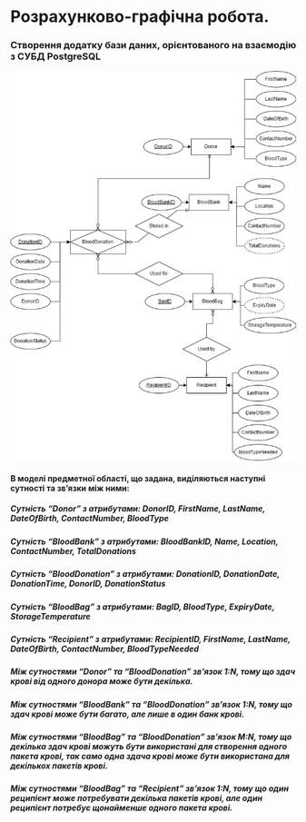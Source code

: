 # Розрахунково-графічна робота.
### Створення додатку бази даних, орієнтованого на взаємодію з СУБД PostgreSQL
![Alt text](https://github.com/73794449/databasergr/blob/main/scheme.png)

#### В моделі предметної області, що задана, виділяються наступні сутності та зв’язки між ними:
##### Сутність “Donor” з атрибутами: DonorID, FirstName, LastName, DateOfBirth, ContactNumber, BloodType
##### Сутність “BloodBank” з атрибутами: BloodBankID, Name, Location, ContactNumber, TotalDonations
##### Сутність “BloodDonation” з атрибутами: DonationID, DonationDate, DonationTime, DonorID, DonationStatus
##### Сутність “BloodBag” з атрибутами: BagID, BloodType, ExpiryDate, StorageTemperature
##### Сутність “Recipient” з атрибутами: RecipientID, FirstName, LastName, DateOfBirth, ContactNumber, BloodTypeNeeded
##### Між сутностями “Donor” та “BloodDonation” зв’язок 1:N, тому що здач крові від одного донора може бути декілька.
##### Між сутностями “BloodBank” та “BloodDonation” зв’язок 1:N, тому що здач крові може бути багато, але лише в один банк крові.
##### Між сутностями “BloodBag” та “BloodDonation” зв’язок M:N, тому що декілька здач крові можуть бути використані для створення одного пакета крові, так само одна здача крові може бути використана для декількох пакетів крові.
##### Між сутностями “BloodBag” та “Recipient” зв’язок 1:N, тому що один реципієнт може потребувати декілька пакетів крові, але один реципієнт потребує щонайменше одного пакета крові.
